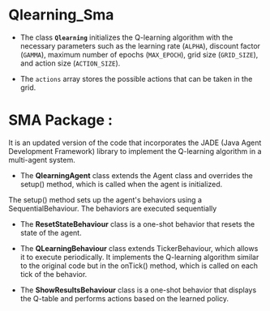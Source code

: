 # Qlearning_Sma

- The class **`Qlearning`** initializes the Q-learning algorithm with the necessary parameters such as the learning rate (`ALPHA`), discount factor (`GAMMA`), maximum number of epochs (`MAX_EPOCH`), grid size (`GRID_SIZE`), and action size (`ACTION_SIZE`).

- The `actions` array stores the possible actions that can be taken in the grid. 

# SMA Package :

It is an updated version of the code that incorporates the JADE (Java Agent Development Framework) library to implement the Q-learning algorithm in a multi-agent system.

- The **QlearningAgent** class extends the Agent class  and overrides the setup() method, which is called when the agent is initialized.

The setup() method sets up the agent's behaviors using a SequentialBehaviour. The behaviors are executed sequentially

+ The **ResetStateBehaviour** class is a one-shot behavior that resets the state of the agent.

+ The **QLearningBehaviour** class extends TickerBehaviour, which allows it to execute periodically. It implements the Q-learning algorithm similar to the original code but in the onTick() method, which is called on each tick of the behavior.

+ The **ShowResultsBehaviour** class is a one-shot behavior that displays the Q-table and performs actions based on the learned policy.
